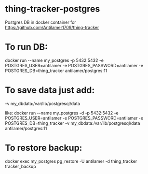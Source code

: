 # thing-tracker-postgres
Postgres DB in docker container for https://github.com/Antilamer1709/thing-tracker


# To run DB:
docker run --name my_postgres -p 5432:5432 -e POSTGRES_USER=antilamer -e POSTGRES_PASSWORD=antilamer -e POSTGRES_DB=thing_tracker antilamer/postgres:11

# To save data just add:
-v my_dbdata:/var/lib/postgresql/data

like: docker run --name my_postgres -d -p 5432:5432 -e POSTGRES_USER=antilamer -e POSTGRES_PASSWORD=antilamer -e POSTGRES_DB=thing_tracker -v my_dbdata:/var/lib/postgresql/data antilamer/postgres:11

# To restore backup:
docker exec my_postgres pg_restore -U antilamer -d thing_tracker tracker_backup
